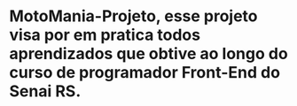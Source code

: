 # MotoMania-Projeto, esse projeto visa por em pratica todos aprendizados que obtive ao longo do curso de programador Front-End do Senai RS.
